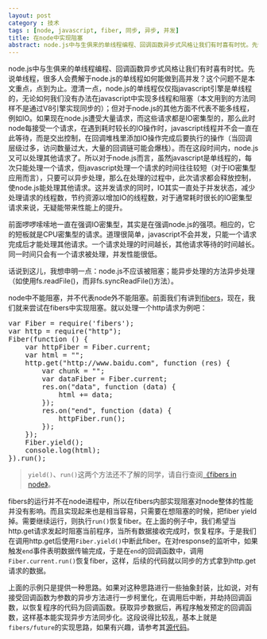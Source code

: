 ```yaml
---
layout: post
category : 技术
tags : [node, javascript, fiber, 同步, 异步, 并发]
title: 在node中实现阻塞
abstract: node.js中与生俱来的单线程编程、回调函数异步式风格让我们有时喜有时忧。先说单线程，很多人会费解于node.js的单线程如何能做到高并发？这个问题不是本文重点，点到为止。
---
```



node.js中与生俱来的单线程编程、回调函数异步式风格让我们有时喜有时忧。先说单线程，很多人会费解于node.js的单线程如何能做到高并发？这个问题不是本文重点，点到为止。澄清一点，node.js的单线程仅仅指javascript引擎是单线程的，无论如何我们没有办法在javascript中实现多线程和阻塞（本文用到的方法同样不是通过V8引擎实现同步的）；但对于node.js的其他方面不代表不能多线程，例如IO。如果现在node.js遭受大量请求，而这些请求都是IO密集型的，那么此时node每接受一个请求，在遇到耗时较长的IO操作时，javascript线程并不会一直在此等待，而是交出控制，在回调堆栈里添加IO操作完成后要执行的操作（当回调层级过多，访问数量过大，大量的回调链可能会爆栈）。而在这段时间内，node.js又可以处理其他请求了。所以对于node.js而言，虽然javascript是单线程的，每次只能处理一个请求，但javascript处理一个请求的时间往往较短（对于IO密集型应用而言），只要可以异步处理，那么在处理的过程中，此次请求都会释放控制，使node.js能处理其他请求。这并发请求的同时，IO其实一直处于并发状态，减少处理请求的线程数，节约资源以增加IO的线程数，对于通常耗时很长的IO密集型请求来说，无疑能带来性能上的提升。

前面啰啰嗦嗦地一直在强调IO密集型，其实是在强调node.js的强项。相应的，它的短板就是CPU密集型的请求。道理很简单，javascript不会并发，只能一个请求完成后才能处理其他请求。一个请求处理的时间越长，其他请求等待的时间越长。同一时间只会有一个请求被处理，并发性能很低。

话说到这儿，我想申明一点：node.js不应该被阻塞；能异步处理的方法异步处理（如使用fs.readFile()，而非fs.syncReadFile()方法）。

node中不能阻塞，并不代表node外不能阻塞。前面我们有讲到[fibers](/2014/03/13/fibers/)，现在，我们就来尝试在fibers中实现阻塞。就以处理一个http请求为例吧：

<pre class="brush: javascript">
var Fiber = require('fibers');
var http = require("http");
Fiber(function () {
    var httpFiber = Fiber.current;
    var html = "";
    http.get("http://www.baidu.com", function (res) {
        var chunk = "";
        var dataFiber = Fiber.current;
        res.on("data", function (data) {
            html += data;
        });
        res.on("end", function (data) {
            httpFiber.run();
        });
    });
    Fiber.yield();
    console.log(html);
}).run();
</pre>

> `yield()`、`run()`这两个方法还不了解的同学，请自行查阅[《fibers in node》](/2014/03/13/fibers/)。

fibers的运行并不在node进程中，所以在fibers内部实现阻塞对node整体的性能并没有影响。而且实现起来也是相当容易，只需要在想阻塞的时候，把fiber yield掉。需要继续运行，则执行`run()`恢复fiber。在上面的例子中，我们希望当http.get请求发起时阻塞当前程序，当所有数据接收完成时，恢复程序。于是我们在调用http.get后使用`Fiber.yield()`中断此fiber。在对response的监听中，如果触发`end`事件表明数据传输完成，于是在`end`的回调函数中，调用`Fiber.current.run()`恢复fiber，这样，后续的代码就以同步的方式拿到http.get请求的数据。

上面的示例只是提供一种思路。如果对这种思路进行一些抽象封装，比如说，对有接受回调函数为参数的异步方法进行一步柯里化，在调用后中断，并劫持回调函数，以恢复程序的代码为回调函数。获取异步数据后，再程序触发预定的回调函数，这样基本能实现异步方法同步化。这段说得比较乱，基本上就是`fibers/future`的实现思路，如果有兴趣，请参考其[源代码](https://github.com/laverdet/node-fibers/blob/master/future.js)。